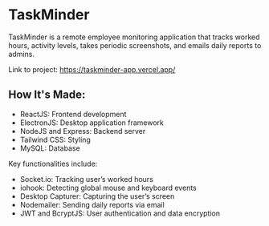 # TaskMinder

TaskMinder is a remote employee monitoring application that tracks worked hours, activity levels, takes periodic screenshots, and emails daily reports to admins.

Link to project: https://taskminder-app.vercel.app/

## How It's Made:

* ReactJS: Frontend development
* ElectronJS: Desktop application framework
* NodeJS and Express: Backend server
* Tailwind CSS: Styling
* MySQL: Database

Key functionalities include:

* Socket.io: Tracking user’s worked hours
* iohook: Detecting global mouse and keyboard events
* Desktop Capturer: Capturing the user’s screen
* Nodemailer: Sending daily reports via email
* JWT and BcryptJS: User authentication and data encryption